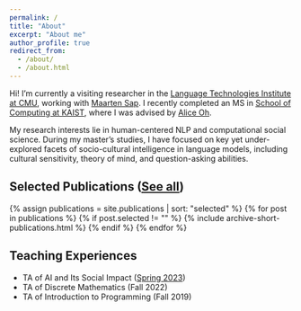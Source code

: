 ```yaml
---
permalink: /
title: "About"
excerpt: "About me"
author_profile: true
redirect_from: 
  - /about/
  - /about.html
---
```


Hi! I’m currently a visiting researcher in the [Language Technologies Institute at CMU](https://lti.cs.cmu.edu), working with [Maarten Sap](https://maartensap.com). I recently completed an MS in [School of Computing at KAIST](https://cs.kaist.ac.kr), where I was advised by [Alice Oh](https://aliceoh9.github.io).

My research interests lie in human-centered NLP and computational social science. During my master’s studies, I have focused on key yet under-explored facets of socio-cultural intelligence in language models, including cultural sensitivity, theory of mind, and question-asking abilities.

## Selected Publications ([See all](/publications))

{% assign publications = site.publications | sort: "selected" %}
{% for post in publications %}
{% if post.selected != "" %}
{% include archive-short-publications.html %}
{% endif %}
{% endfor %}

## Teaching Experiences

- TA of AI and Its Social Impact ([Spring 2023](https://uilab-kaist.github.io/coe491-ai-and-society-spring-2024/))
- TA of Discrete Mathematics (Fall 2022)
- TA of Introduction to Programming (Fall 2019)

